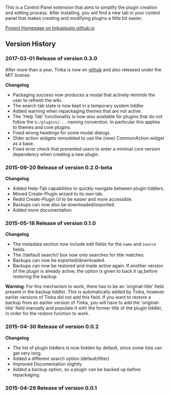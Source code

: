 This is a Control Panel extension that aims to simplify the plugin creation and editing process. After installing, you will find a new tab in your control panel that makes creating and modifying plugins a little bit easier.

<a target="blank" href="http://tinkaplugin.github.io">Project Homepage on tinkaplugin.github.io</a>

## Version History

### 2017-03-01 Release of version 0.3.0

After more than a year, Tinka is now on <a target="blank" href="http://tinkaplugin.github.io">github</a> and also released under the MIT license.

**Changelog**

* Packaging success now produces a modal that actively reminds the user to refresh the wiki.
* The search tab state is now kept in a temporary system tiddler.
* Added warning when repackaging themes that are not active.
* The 'Help Tab' functionality is now also available for plugins that do not follow the `$:/plugins/...` naming convention. In particular this applies to themes and core plugins.
* Fixed wrong headings for some modal dialogs.
* Older action widgets remodeled to use the (new) CommonAction widget as a base.
* Fixed error check that prevented users to enter a minimal core version dependency when creating a new plugin.

### 2015-09-20 Release of version 0.2.0-beta

**Changelog**

* Added Help-Tab capabilities to quickly navigate between plugin tiddlers.
* Moved Create-Plugin wizard to its own tab.
* Redid Create-Plugin UI to be easier and more accessible.
* Backups can now also be downloaded/exported.
* Added more documentation.

### 2015-05-18 Release of version 0.1.0

**Changelog**

* The metadata section now include edit fields for the `name` and `source` fields.
* The //default search// box now only searches for title matches.
* Backups can now be exported/downloaded.
* <div>Backups can now be restored and made active again. If another version of the plugin is already active, the option is given to back it up,before restoring the backup.


**Warning**: For this mechanism to work, there has to be an 'original-title' field present in the backup tiddler. This is automatically added by Tinka, however earlier versions of Tinka did not add this field. If you want to restore a backup from an earlier version of Tinka, you will have to add the 'original-title' field manually and populate it with the former title of the plugin tiddler, in order for the restore function to work.
</div>

### 2015-04-30 Release of version 0.0.2

**Changelog**

* The list of plugin tiddlers is now hidden by default, since some lists can get very long.
* Added a different search option (default/filter)
* Improved Documentation slightly
* Added a backup option, so a plugin can be backed up before repackaging.

   
### 2015-04-29 Release of version 0.0.1
